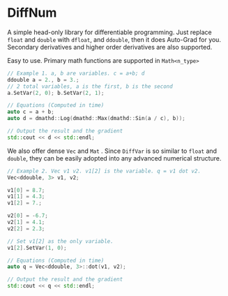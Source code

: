 # DiffNum
 A simple head-only library for differentiable programming. Just replace `float` and `double` with `dfloat`, and `ddouble`, then it does Auto-Grad for you. Secondary derivatives and higher order derivatives are also supported. 

Easy to use. Primary math functions are supported in `Math<n_type>`

```c++
// Example 1. a, b are variables. c = a+b; d
ddouble a = 2., b = 3.;
// 2 total variables, a is the first, b is the second 
a.SetVar(2, 0); b.SetVar(2, 1);

// Equations (Computed in time)
auto c = a + b;
auto d = dmathd::Log(dmathd::Max(dmathd::Sin(a / c), b));

// Output the result and the gradient
std::cout << d << std::endl;
```



We also offer dense `Vec`  and `Mat` . Since `DiffVar` is so similar to `float` and `double`, they can be easily adopted into any advanced numerical structure. 

```c++
// Example 2. Vec v1 v2. v1[2] is the variable. q = v1 dot v2.
Vec<ddouble, 3> v1, v2;

v1[0] = 8.7;
v1[1] = 4.3;
v1[2] = 7.;

v2[0] = -6.7;
v2[1] = 4.1;
v2[2] = 2.3;

// Set v1[2] as the only variable.
v1[2].SetVar(1, 0);

// Equations (Computed in time)
auto q = Vec<ddouble, 3>::dot(v1, v2);

// Output the result and the gradient
std::cout << q << std::endl;
```

